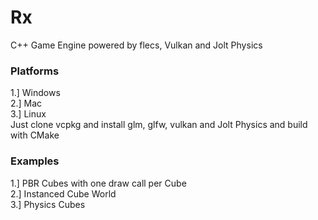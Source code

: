 # Rx
C++ Game Engine powered by flecs, Vulkan and Jolt Physics


### Platforms
1.] Windows \
2.] Mac \
3.] Linux \
Just clone vcpkg and install glm, glfw, vulkan and Jolt Physics and build with CMake


### Examples
1.] PBR Cubes with one draw call per Cube \
2.] Instanced Cube World \
3.] Physics Cubes
